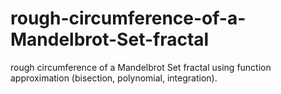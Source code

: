 # rough-circumference-of-a-Mandelbrot-Set-fractal
rough circumference of a Mandelbrot Set fractal using function approximation (bisection, polynomial, integration). 
